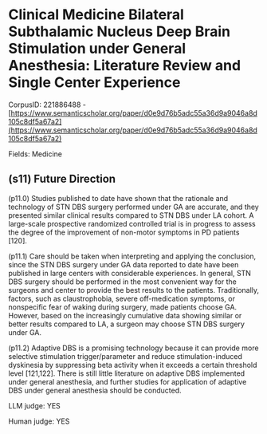 # Clinical Medicine Bilateral Subthalamic Nucleus Deep Brain Stimulation under General Anesthesia: Literature Review and Single Center Experience

CorpusID: 221886488 - [https://www.semanticscholar.org/paper/d0e9d76b5adc55a36d9a9046a8d105c8df5a67a2](https://www.semanticscholar.org/paper/d0e9d76b5adc55a36d9a9046a8d105c8df5a67a2)

Fields: Medicine

## (s11) Future Direction
(p11.0) Studies published to date have shown that the rationale and technology of STN DBS surgery performed under GA are accurate, and they presented similar clinical results compared to STN DBS under LA cohort. A large-scale prospective randomized controlled trial is in progress to assess the degree of the improvement of non-motor symptoms in PD patients [120].

(p11.1) Care should be taken when interpreting and applying the conclusion, since the STN DBS surgery under GA data reported to date have been published in large centers with considerable experiences. In general, STN DBS surgery should be performed in the most convenient way for the surgeons and center to provide the best results to the patients. Traditionally, factors, such as claustrophobia, severe off-medication symptoms, or nonspecific fear of waking during surgery, made patients choose GA. However, based on the increasingly cumulative data showing similar or better results compared to LA, a surgeon may choose STN DBS surgery under GA.

(p11.2) Adaptive DBS is a promising technology because it can provide more selective stimulation trigger/parameter and reduce stimulation-induced dyskinesia by suppressing beta activity when it exceeds a certain threshold level [121,122]. There is still little literature on adaptive DBS implemented under general anesthesia, and further studies for application of adaptive DBS under general anesthesia should be conducted.

LLM judge: YES

Human judge: YES

